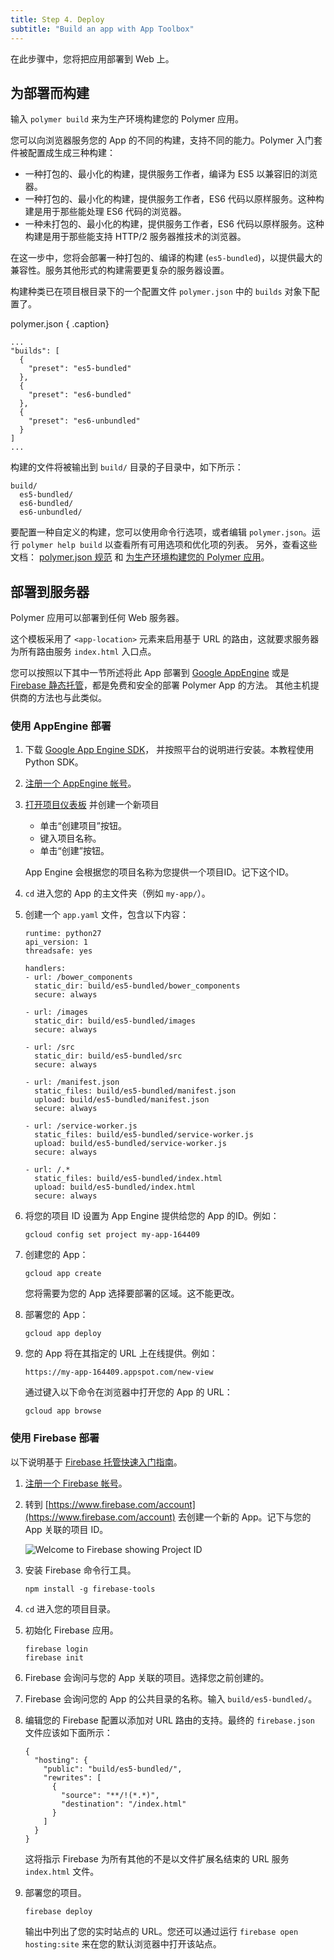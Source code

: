 ```yaml
---
title: Step 4. Deploy
subtitle: "Build an app with App Toolbox"
---
```


<!-- toc -->

在此步骤中，您将把应用部署到 Web 上。

## 为部署而构建

输入 `polymer build` 来为生产环境构建您的 Polymer 应用。

您可以向浏览器服务您的 App 的不同的构建，支持不同的能力。Polymer 入门套件被配置成生成三种构建：

* 一种打包的、最小化的构建，提供服务工作者，编译为 ES5 以兼容旧的浏览器。
* 一种打包的、最小化的构建，提供服务工作者，ES6 代码以原样服务。这种构建是用于那些能处理 ES6 代码的浏览器。
* 一种未打包的、最小化的构建，提供服务工作者，ES6 代码以原样服务。这种构建是用于那些能支持 HTTP/2 服务器推技术的浏览器。

在这一步中，您将会部署一种打包的、编译的构建 (`es5-bundled`)，以提供最大的兼容性。服务其他形式的构建需要更复杂的服务器设置。

构建种类已在项目根目录下的一个配置文件 `polymer.json` 中的 `builds` 对象下配置了。

polymer.json { .caption}
```
...
"builds": [
  {
    "preset": "es5-bundled"
  },
  {
    "preset": "es6-bundled"
  },
  {
    "preset": "es6-unbundled"
  }
]
...
```

构建的文件将被输出到 `build/` 目录的子目录中，如下所示：

    build/
      es5-bundled/
      es6-bundled/
      es6-unbundled/

要配置一种自定义的构建，您可以使用命令行选项，或者编辑 `polymer.json`。运行 `polymer help build` 以查看所有可用选项和优化项的列表。
另外，查看这些文档： [polymer.json 规范](https://www.polymer-project.org/2.0/docs/tools/polymer-json) 和 [为生产环境构建您的 Polymer 应用](https://www.polymer-project.org/2.0/toolbox/build-for-production)。

## 部署到服务器

Polymer 应用可以部署到任何 Web 服务器。

这个模板采用了 `<app-location>` 元素来启用基于 URL 的路由，这就要求服务器为所有路由服务 `index.html` 入口点。

您可以按照以下其中一节所述将此 App 部署到
[Google AppEngine](https://cloud.google.com/appengine) 或是 [Firebase
静态托管](https://www.firebase.com/docs/hosting/)，都是免费和安全的部署 Polymer App 的方法。
其他主机提供商的方法也与此类似。

### 使用 AppEngine 部署

1.  下载 [Google App Engine SDK](https://cloud.google.com/appengine/downloads)，
并按照平台的说明进行安装。本教程使用 Python SDK。

1.  [注册一个 AppEngine 帐号](https://cloud.google.com/appengine)。

1.  [打开项目仪表板](https://console.cloud.google.com/iam-admin/projects)
并创建一个新项目

    * 单击“创建项目”按钮。
    * 键入项目名称。
    * 单击“创建”按钮。
    
    App Engine 会根据您的项目名称为您提供一个项目ID。记下这个ID。

1.  `cd` 进入您的 App 的主文件夹（例如 `my-app/`）。

1. 创建一个 `app.yaml` 文件，包含以下内容：

    ```
    runtime: python27
    api_version: 1
    threadsafe: yes

    handlers:
    - url: /bower_components
      static_dir: build/es5-bundled/bower_components
      secure: always

    - url: /images
      static_dir: build/es5-bundled/images
      secure: always

    - url: /src
      static_dir: build/es5-bundled/src
      secure: always

    - url: /manifest.json
      static_files: build/es5-bundled/manifest.json
      upload: build/es5-bundled/manifest.json
      secure: always

    - url: /service-worker.js
      static_files: build/es5-bundled/service-worker.js
      upload: build/es5-bundled/service-worker.js
      secure: always

    - url: /.*
      static_files: build/es5-bundled/index.html
      upload: build/es5-bundled/index.html
      secure: always
    ```

1. 将您的项目 ID 设置为 App Engine 提供给您的 App 的ID。例如：
   
       gcloud config set project my-app-164409

1. 创建您的 App：
   
       gcloud app create
     
   您将需要为您的 App 选择要部署的区域。这不能更改。

1. 部署您的 App：
   
       gcloud app deploy

1. 您的 App 将在其指定的 URL 上在线提供。例如：
   
       https://my-app-164409.appspot.com/new-view
   
   通过键入以下命令在浏览器中打开您的 App 的 URL：
   
       gcloud app browse

### 使用 Firebase 部署

以下说明基于 [Firebase 托管快速入门指南](https://www.firebase.com/docs/hosting/quickstart.html)。

1.  [注册一个 Firebase 帐号](https://www.firebase.com/signup/)。

1.  转到 [https://www.firebase.com/account](https://www.firebase.com/account) 去创建一个新的 App。记下与您的 App 关联的项目 ID。

    ![Welcome to Firebase showing Project ID](/images/2.0/toolbox/welcome-firebase.png)

1.  安装 Firebase 命令行工具。

        npm install -g firebase-tools

1.  `cd` 进入您的项目目录。

1.  初始化 Firebase 应用。

        firebase login
        firebase init

1.  Firebase 会询问与您的 App 关联的项目。选择您之前创建的。

1.  Firebase 会询问您的 App 的公共目录的名称。输入 `build/es5-bundled/`。

1.  编辑您的 Firebase 配置以添加对 URL 路由的支持。最终的
    `firebase.json` 文件应该如下面所示：
	
    ```
    {
      "hosting": {
        "public": "build/es5-bundled/",
        "rewrites": [
          {
            "source": "**/!(*.*)",
            "destination": "/index.html"
          }
        ]
      }
    }
    ```	

    这将指示 Firebase 为所有其他的不是以文件扩展名结束的 URL 服务 `index.html` 文件。

1.  部署您的项目。

        firebase deploy

    输出中列出了您的实时站点的 URL。您还可以通过运行 `firebase open hosting:site` 来在您的默认浏览器中打开该站点。


